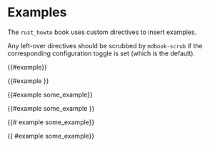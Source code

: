 # Examples

The `rust_howto` book uses custom directives to insert examples.

Any left-over directives should be scrubbed by `mdbook-scrub` if the corresponding
configuration toggle is set (which is the default).

{{#example}}

{{#example }}

{{#example some_example}}

{{#example some_example }}

{{# example some_example}}

{{ #example some_example}}
